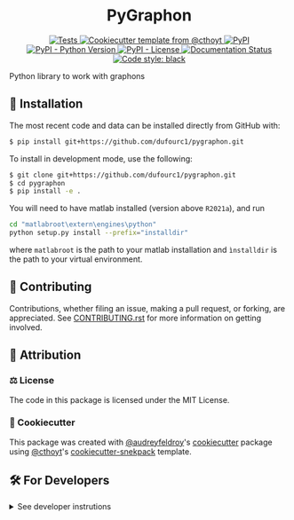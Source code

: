 <!--
<p align="center">
  <img src="https://github.com//pygraphon/raw/main/docs/source/logo.png" height="150">
</p>
-->

<h1 align="center">
  PyGraphon
</h1>

<p align="center">
   <a href="https://github.com/dufourc1/pygraphon/actions?query=workflow%3ATests">
        <img alt="Tests" src="https://github.com/dufourc1/pygraphon/workflows/Tests/badge.svg" />
    </a>
    <a href="https://github.com/cthoyt/cookiecutter-python-package">
        <img alt="Cookiecutter template from @cthoyt" src="https://img.shields.io/badge/Cookiecutter-python--package-yellow" /> 
    </a>
    <a href="https://pypi.org/project/pygraphon">
        <img alt="PyPI" src="https://img.shields.io/pypi/v/pygraphon" />
    </a>
    <a href="https://pypi.org/project/pygraphon">
        <img alt="PyPI - Python Version" src="https://img.shields.io/pypi/pyversions/pygraphon" />
    </a>
    <a href="https://github.com/dufourc1/pygraphon/blob/master/LICENSE">
        <img alt="PyPI - License" src="https://img.shields.io/pypi/l" />
    </a>
    <a href='https://pygraphon.readthedocs.io/en/latest/?badge=latest'>
        <img src='https://readthedocs.org/projects/pygraphon/badge/?version=latest' alt='Documentation Status' />
    </a>
    <a href='https://github.com/psf/black'>
        <img src='https://img.shields.io/badge/code%20style-black-000000.svg' alt='Code style: black' />
    </a>
</p>

Python library to work with graphons

## 🚀 Installation

<!-- Uncomment this section after your first ``tox -e finish``
The most recent release can be installed from
[PyPI](https://pypi.org/project/pygraphon/) with:

```bash
$ pip install pygraphon
```
-->

The most recent code and data can be installed directly from GitHub with:

```bash
$ pip install git+https://github.com/dufourc1/pygraphon.git
```

To install in development mode, use the following:

```bash
$ git clone git+https://github.com/dufourc1/pygraphon.git
$ cd pygraphon
$ pip install -e .
```

You will need to have matlab installed (version above `R2021a`), and run 

```bash
cd "matlabroot\extern\engines\python"
python setup.py install --prefix="installdir"
```

where `matlabroot` is the path to your matlab installation and `ìnstalldir` is the path to your virtual environment.

## 👐 Contributing

Contributions, whether filing an issue, making a pull request, or forking, are appreciated. See
[CONTRIBUTING.rst](https://github.com//pygraphon/blob/master/CONTRIBUTING.rst) for more information on getting involved.

## 👋 Attribution

### ⚖️ License

The code in this package is licensed under the MIT License.

<!--
### 📖 Citation

Citation goes here!
-->

<!--
### 🎁 Support

This project has been supported by the following organizations (in alphabetical order):

- [Harvard Program in Therapeutic Science - Laboratory of Systems Pharmacology](https://hits.harvard.edu/the-program/laboratory-of-systems-pharmacology/)

-->

<!--
### 💰 Funding

This project has been supported by the following grants:

| Funding Body                                             | Program                                                                                                                       | Grant           |
|----------------------------------------------------------|-------------------------------------------------------------------------------------------------------------------------------|-----------------|
| DARPA                                                    | [Automating Scientific Knowledge Extraction (ASKE)](https://www.darpa.mil/program/automating-scientific-knowledge-extraction) | HR00111990009   |
-->

### 🍪 Cookiecutter

This package was created with [@audreyfeldroy](https://github.com/audreyfeldroy)'s
[cookiecutter](https://github.com/cookiecutter/cookiecutter) package using [@cthoyt](https://github.com/cthoyt)'s
[cookiecutter-snekpack](https://github.com/cthoyt/cookiecutter-snekpack) template.

## 🛠️ For Developers

<details>
  <summary>See developer instrutions</summary>

  
The final section of the README is for if you want to get involved by making a code contribution.

### ❓ Testing

After cloning the repository and installing `tox` with `pip install tox`, the unit tests in the `tests/` folder can be
run reproducibly with:

```shell
$ tox
```

Additionally, these tests are automatically re-run with each commit in a [GitHub Action](https://github.com//pygraphon/actions?query=workflow%3ATests).

### 📦 Making a Release

After installing the package in development mode and installing
`tox` with `pip install tox`, the commands for making a new release are contained within the `finish` environment
in `tox.ini`. Run the following from the shell:

```shell
$ tox -e finish
```

This script does the following:

1. Uses BumpVersion to switch the version number in the `setup.cfg` and
   `src/pygraphon/version.py` to not have the `-dev` suffix
2. Packages the code in both a tar archive and a wheel
3. Uploads to PyPI using `twine`. Be sure to have a `.pypirc` file configured to avoid the need for manual input at this
   step
4. Push to GitHub. You'll need to make a release going with the commit where the version was bumped.
5. Bump the version to the next patch. If you made big changes and want to bump the version by minor, you can
   use `tox -e bumpversion minor` after.
</details>
